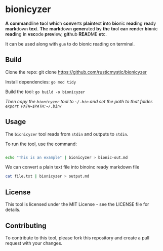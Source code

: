 # bionicyzer

**A** **comman**dline **to**ol **whi**ch **conv**erts **plain**text **in**to **bio**nic **read**ing **rea**dy **mark**down **tex**t. **Th**e **mark**down **gener**ated **b**y **th**e **to**ol **ca**n **ren**der **bio**nic **read**ing **i**n **vsc**ode **prev**iew, **git**hub **REA**DME **et**c.

It can be used along with `gum` to do bionic reading on terminal.



## Build


Clone the repo: git clone https://github.com/rusticmystic/bionicyzer

Install dependencies: `go mod tidy`

Build the tool: `go build -o bionicyzer`

_Then copy the `bionicyzer` tool to `~/.bin` and set the path to that folder. `export PATH=$PATH:~/.bin/`_

## Usage

The `bionicyzer` tool reads from `stdin` and outputs to `stdin`.


To run the tool, use the command: 

```sh

echo "This is an example" | bionicyzer > bionic-out.md

```

We can convert a plain text file into binoinc ready markdown file

```sh
cat file.txt | bionicyzer > output.md

```


## License
This tool is licensed under the MIT License - see the LICENSE file for details.

## Contributing
To contribute to this tool, please fork this repository and create a pull request with your changes.
